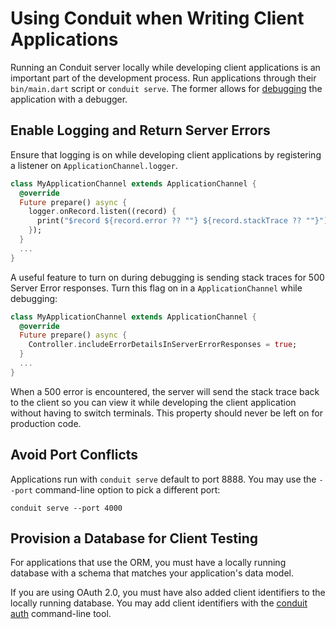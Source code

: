 # Using Conduit when Writing Client Applications

Running an Conduit server locally while developing client applications is an important part of the development process. Run applications through their `bin/main.dart` script or `conduit serve`. The former allows for [debugging](debugger.md) the application with a debugger.

## Enable Logging and Return Server Errors

Ensure that logging is on while developing client applications by registering a listener on `ApplicationChannel.logger`.

```dart
class MyApplicationChannel extends ApplicationChannel {
  @override
  Future prepare() async {
    logger.onRecord.listen((record) {
      print("$record ${record.error ?? ""} ${record.stackTrace ?? ""}");
    });
  }
  ...
}
```

A useful feature to turn on during debugging is sending stack traces for 500 Server Error responses. Turn this flag on in a `ApplicationChannel` while debugging:

```dart
class MyApplicationChannel extends ApplicationChannel {
  @override
  Future prepare() async {
    Controller.includeErrorDetailsInServerErrorResponses = true;
  }
  ...
}
```

When a 500 error is encountered, the server will send the stack trace back to the client so you can view it while developing the client application without having to switch terminals. This property should never be left on for production code.

## Avoid Port Conflicts

Applications run with `conduit serve` default to port 8888. You may use the `--port` command-line option to pick a different port:

```
conduit serve --port 4000
```

## Provision a Database for Client Testing

For applications that use the ORM, you must have a locally running database with a schema that matches your application's data model.

If you are using OAuth 2.0, you must have also added client identifiers to the locally running database. You may add client identifiers with the [conduit auth](../auth/cli.md) command-line tool.

